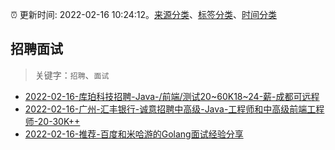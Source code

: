 :alarm_clock: 更新时间: 2022-02-16 10:24:12。[来源分类](../README.md)、[标签分类](../TAGS.md)、[时间分类](../TIMELINE.md)

## 招聘面试


> 关键字：`招聘`、`面试`



- [2022-02-16-库珀科技招聘-Java-/前端/测试20~60K18~24-薪-成都可远程](https://www.v2ex.com/t/834303) 
- [2022-02-16-广州-汇丰银行-诚意招聘中高级-Java-工程师和中高级前端工程师-20-30K++](https://www.v2ex.com/t/834296) 
- [2022-02-16-推荐-百度和米哈游的Golang面试经验分享](https://toutiao.io/k/q0sox0k) 